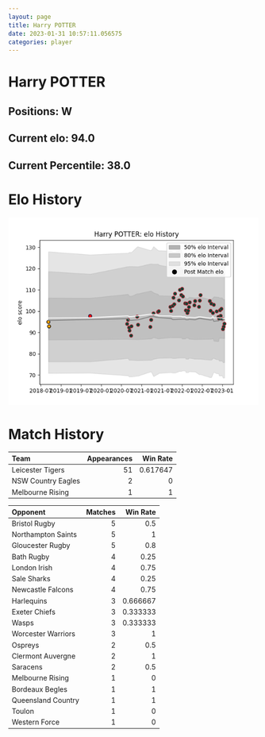```yaml
---  
layout: page  
title: Harry POTTER  
date: 2023-01-31 10:57:11.056575  
categories: player  
---
```

# Harry POTTER

## Positions: W

## Current elo: 94.0

## Current Percentile: 38.0

# Elo History


![elo history](history_HarryPOTTER.png)
# Match History


| Team               |   Appearances |   Win Rate |
|:-------------------|--------------:|-----------:|
| Leicester Tigers   |            51 |   0.617647 |
| NSW Country Eagles |             2 |   0        |
| Melbourne Rising   |             1 |   1        |

| Opponent           |   Matches |   Win Rate |
|:-------------------|----------:|-----------:|
| Bristol Rugby      |         5 |   0.5      |
| Northampton Saints |         5 |   1        |
| Gloucester Rugby   |         5 |   0.8      |
| Bath Rugby         |         4 |   0.25     |
| London Irish       |         4 |   0.75     |
| Sale Sharks        |         4 |   0.25     |
| Newcastle Falcons  |         4 |   0.75     |
| Harlequins         |         3 |   0.666667 |
| Exeter Chiefs      |         3 |   0.333333 |
| Wasps              |         3 |   0.333333 |
| Worcester Warriors |         3 |   1        |
| Ospreys            |         2 |   0.5      |
| Clermont Auvergne  |         2 |   1        |
| Saracens           |         2 |   0.5      |
| Melbourne Rising   |         1 |   0        |
| Bordeaux Begles    |         1 |   1        |
| Queensland Country |         1 |   1        |
| Toulon             |         1 |   0        |
| Western Force      |         1 |   0        |